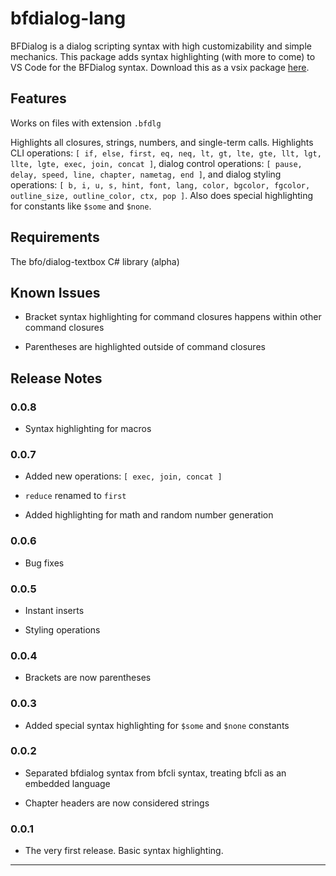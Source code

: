 # bfdialog-lang

BFDialog is a dialog scripting syntax with high customizability and simple mechanics. This package adds syntax highlighting (with more to come) to VS Code for the BFDialog syntax. Download this as a vsix package [here](https://drive.google.com/file/d/1cy4oqid0XHxNmYPlhCTbg93u7Bm9RpS5/view?usp=sharing).

## Features

Works on files with extension `.bfdlg`

Highlights all closures, strings, numbers, and single-term calls. Highlights CLI operations: `[ if, else, first, eq, neq, lt, gt, lte, gte, llt, lgt, llte, lgte, exec, join, concat ]`, dialog control operations: `[ pause, delay, speed, line, chapter, nametag, end ]`, and dialog styling operations: `[ b, i, u, s, hint, font, lang, color, bgcolor, fgcolor, outline_size, outline_color, ctx, pop ]`. Also does special highlighting for constants like `$some` and `$none`.

## Requirements

The bfo/dialog-textbox C# library (alpha)

## Known Issues

- Bracket syntax highlighting for command closures happens within other command closures

- Parentheses are highlighted outside of command closures

## Release Notes

### 0.0.8

- Syntax highlighting for macros

### 0.0.7

- Added new operations: `[ exec, join, concat ]`

- `reduce` renamed to `first`

- Added highlighting for math and random number generation

### 0.0.6

- Bug fixes

### 0.0.5

- Instant inserts

- Styling operations

### 0.0.4

- Brackets are now parentheses

### 0.0.3

- Added special syntax highlighting for `$some` and `$none` constants

### 0.0.2

- Separated bfdialog syntax from bfcli syntax, treating bfcli as an embedded language

- Chapter headers are now considered strings

### 0.0.1

- The very first release. Basic syntax highlighting.

---
